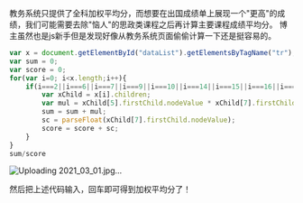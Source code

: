 教务系统只提供了全科加权平均分，而想要在出国成绩单上展现一个"更高"的成绩，我们可能需要去除"恼人"的思政类课程之后再计算主要课程成绩平均分。
博主虽然也是js新手但是发现好像从教务系统页面偷偷计算一下还是挺容易的。


```javascript
var x = document.getElementById("dataList").getElementsByTagName("tr");
var sum = 0;
var score = 0;
for(var i=0; i<x.length;i++){
    if(i===2||i===6||i===7||i===9||i===10||i===14||i===15||i===16||i===17||i===18||i===21||i===22||i===23||i===24||i===27||i===28||i===29||i===34||i===35||i===36||i===40||i===41||i===42||i===43||i===44||i===50||i===52||i===53||i===57||i===61||i===62||i===63||i===64) {//add more i according to your need. The i is relevent to sequence number of the grade table in BUPT educational administration system
        var xChild = x[i].children;
        var mul = xChild[5].firstChild.nodeValue * xChild[7].firstChild.nodeValue;
        sum = sum + mul;
        sc = parseFloat(xChild[7].firstChild.nodeValue);
        score = score + sc;
    }
}
sum/score

```



![Uploading 2021_03_01.jpg…]()







然后把上述代码输入，回车即可得到加权平均分了！



